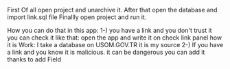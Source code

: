 First Of all open project and unarchive it.
After that open the database and import link.sql file
Finallly open project and run it.

How you can do that in this app:
1-) you have a link and you don't trust it you can check it like that:
open the app and write it on check link panel
how it is Work:
I take a database on USOM.GOV.TR  it is my source
2-) If you have a link and you know it is malicious. it can be dangerous you can add it thanks to add Field